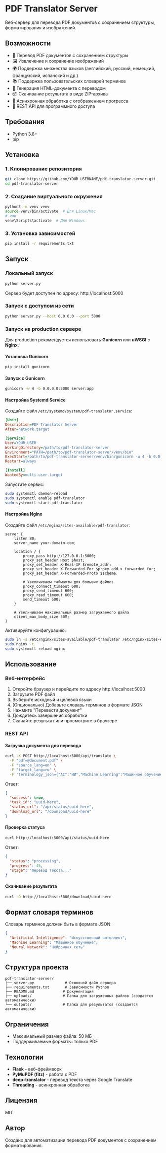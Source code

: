 # PDF Translator Server

Веб-сервер для перевода PDF документов с сохранением структуры, форматирования и изображений.

## Возможности

- 📄 Перевод PDF документов с сохранением структуры
- 🖼️ Извлечение и сохранение изображений
- 🌍 Поддержка множества языков (английский, русский, немецкий, французский, испанский и др.)
- 📚 Поддержка пользовательских словарей терминов
- 🎨 Генерация HTML-документа с переводом
- 📦 Скачивание результата в виде ZIP-архива
- 🔄 Асинхронная обработка с отображением прогресса
- 🔌 REST API для программного доступа

## Требования

- Python 3.8+
- pip

## Установка

### 1. Клонирование репозитория

```bash
git clone https://github.com/YOUR_USERNAME/pdf-translator-server.git
cd pdf-translator-server
```

### 2. Создание виртуального окружения

```bash
python3 -m venv venv
source venv/bin/activate  # Для Linux/Mac
# или
venv\Scripts\activate  # Для Windows
```

### 3. Установка зависимостей

```bash
pip install -r requirements.txt
```

## Запуск

### Локальный запуск

```bash
python server.py
```

Сервер будет доступен по адресу: http://localhost:5000

### Запуск с доступом из сети

```bash
python server.py --host 0.0.0.0 --port 5000
```

### Запуск на production сервере

Для production рекомендуется использовать **Gunicorn** или **uWSGI** с **Nginx**.

#### Установка Gunicorn

```bash
pip install gunicorn
```

#### Запуск с Gunicorn

```bash
gunicorn -w 4 -b 0.0.0.0:5000 server:app
```

#### Настройка Systemd Service

Создайте файл `/etc/systemd/system/pdf-translator.service`:

```ini
[Unit]
Description=PDF Translator Server
After=network.target

[Service]
User=YOUR_USER
WorkingDirectory=/path/to/pdf-translator-server
Environment="PATH=/path/to/pdf-translator-server/venv/bin"
ExecStart=/path/to/pdf-translator-server/venv/bin/gunicorn -w 4 -b 0.0.0.0:5000 server:app
Restart=always

[Install]
WantedBy=multi-user.target
```

Запустите сервис:

```bash
sudo systemctl daemon-reload
sudo systemctl enable pdf-translator
sudo systemctl start pdf-translator
```

#### Настройка Nginx

Создайте файл `/etc/nginx/sites-available/pdf-translator`:

```nginx
server {
    listen 80;
    server_name your-domain.com;

    location / {
        proxy_pass http://127.0.0.1:5000;
        proxy_set_header Host $host;
        proxy_set_header X-Real-IP $remote_addr;
        proxy_set_header X-Forwarded-For $proxy_add_x_forwarded_for;
        proxy_set_header X-Forwarded-Proto $scheme;
        
        # Увеличиваем таймауты для больших файлов
        proxy_connect_timeout 600;
        proxy_send_timeout 600;
        proxy_read_timeout 600;
        send_timeout 600;
    }

    # Увеличиваем максимальный размер загружаемого файла
    client_max_body_size 50M;
}
```

Активируйте конфигурацию:

```bash
sudo ln -s /etc/nginx/sites-available/pdf-translator /etc/nginx/sites-enabled/
sudo nginx -t
sudo systemctl reload nginx
```

## Использование

### Веб-интерфейс

1. Откройте браузер и перейдите по адресу http://localhost:5000
2. Загрузите PDF файл
3. Выберите исходный и целевой языки
4. (Опционально) Добавьте словарь терминов в формате JSON
5. Нажмите "Перевести документ"
6. Дождитесь завершения обработки
7. Скачайте результат или просмотрите в браузере

### REST API

#### Загрузка документа для перевода

```bash
curl -X POST http://localhost:5000/api/translate \
  -F "pdf=@document.pdf" \
  -F "source_lang=en" \
  -F "target_lang=ru" \
  -F 'terminology_json={"AI":"ИИ","Machine Learning":"Машинное обучение"}'
```

Ответ:

```json
{
  "success": true,
  "task_id": "uuid-here",
  "status_url": "/api/status/uuid-here",
  "download_url": "/download/uuid-here"
}
```

#### Проверка статуса

```bash
curl http://localhost:5000/api/status/uuid-here
```

Ответ:

```json
{
  "status": "processing",
  "progress": 45,
  "stage": "Перевод текста..."
}
```

#### Скачивание результата

```bash
curl -O http://localhost:5000/download/uuid-here
```

## Формат словаря терминов

Словарь терминов должен быть в формате JSON:

```json
{
  "Artificial Intelligence": "Искусственный интеллект",
  "Machine Learning": "Машинное обучение",
  "Neural Network": "Нейронная сеть"
}
```

## Структура проекта

```
pdf-translator-server/
├── server.py              # Основной файл сервера
├── requirements.txt       # Зависимости Python
├── README.md             # Документация
├── uploads/              # Папка для загруженных файлов (создается автоматически)
└── outputs/              # Папка для результатов (создается автоматически)
```

## Ограничения

- Максимальный размер файла: 50 МБ
- Поддерживаемые форматы: только PDF

## Технологии

- **Flask** - веб-фреймворк
- **PyMuPDF (fitz)** - работа с PDF
- **deep-translator** - перевод текста через Google Translate
- **Threading** - асинхронная обработка

## Лицензия

MIT

## Автор

Создано для автоматизации перевода PDF документов с сохранением форматирования.

